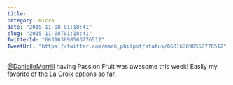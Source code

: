 ```yaml
---
title: 
category: micro
date: "2015-11-08 01:18:41"
slug: "2015-11-08T01:18:41"
TwitterId: "663163698563776512"
TweetUrl: "https://twitter.com/mark_philpot/status/663163698563776512"
---
```


[@DanielleMorrill](https://twitter.com/DanielleMorrill) having Passion Fruit was
awesome this week! Easily my favorite of the La Croix options so far.
